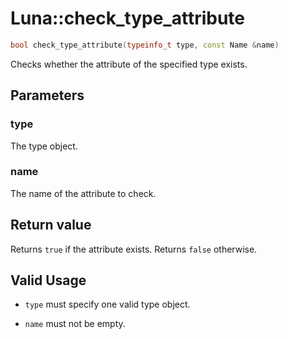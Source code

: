 # Luna::check_type_attribute

```c++
bool check_type_attribute(typeinfo_t type, const Name &name)
```

Checks whether the attribute of the specified type exists. 



## Parameters
### type
The type object. 

### name
The name of the attribute to check. 

## Return value
Returns `true` if the attribute exists. Returns `false` otherwise. 

## Valid Usage
* `type` must specify one valid type object.

* `name` must not be empty. 


